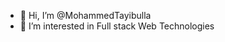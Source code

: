 - 👋 Hi, I’m @MohammedTayibulla
- 👀 I’m interested in Full stack Web Technologies

<!---
MohammedTayibulla/MohammedTayibulla is a ✨ special ✨ repository because its `README.md` (this file) appears on your GitHub profile.
You can click the Preview link to take a look at your changes.
--->
